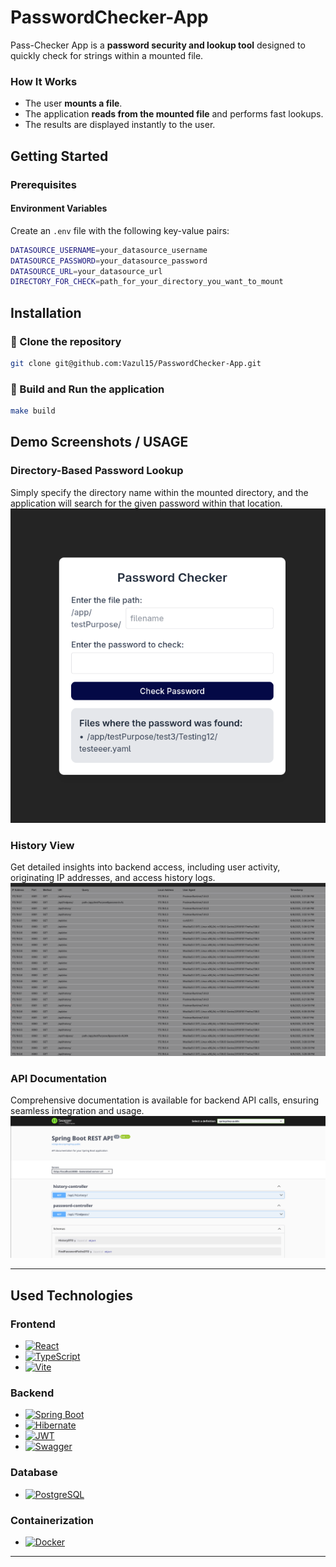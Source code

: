 # PasswordChecker-App
Pass-Checker App is a **password security and lookup tool** designed to quickly check for strings within a mounted file.  

### How It Works  
  - The user **mounts a file**.  
  - The application **reads from the mounted file** and performs fast lookups.  
  - The results are displayed instantly to the user.  


## Getting Started  

### Prerequisites  

#### Environment Variables  
Create an `.env` file with the following key-value pairs:  

```bash
DATASOURCE_USERNAME=your_datasource_username
DATASOURCE_PASSWORD=your_datasource_password
DATASOURCE_URL=your_datasource_url
DIRECTORY_FOR_CHECK=path_for_your_directory_you_want_to_mount
```

## Installation  

### 🔹 Clone the repository  
```bash
git clone git@github.com:Vazul15/PasswordChecker-App.git
```

### 🔹 Build and Run the application
```bash
make build
```


## Demo Screenshots / USAGE

### Directory-Based Password Lookup  
Simply specify the directory name within the mounted directory, and the application will search for the given password within that location.  
![PassChecker Screenshot](Readme-pics/passchecker1.png)  

### History View  
Get detailed insights into backend access, including user activity, originating IP addresses, and access history logs.  
![PassChecker Screenshot](Readme-pics/passchecker2.png)  

### API Documentation  
Comprehensive documentation is available for backend API calls, ensuring seamless integration and usage.  
![PassChecker Screenshot](Readme-pics/passchecker3.png)  


---

##  Used Technologies  

### **Frontend**  
- [![React](https://img.shields.io/badge/React-61DAFB?style=for-the-badge&logo=react&logoColor=white)](https://reactjs.org/)  
- [![TypeScript](https://img.shields.io/badge/TypeScript-3178C6?style=for-the-badge&logo=typescript&logoColor=white)](https://www.typescriptlang.org/)  
- [![Vite](https://img.shields.io/badge/Vite-B73BFE?style=for-the-badge&logo=vite&logoColor=white)](https://vitejs.dev/)  

### **Backend**  
- [![Spring Boot](https://img.shields.io/badge/Spring%20Boot-6DB33F?style=for-the-badge&logo=springboot&logoColor=white)](https://spring.io/projects/spring-boot)  
- [![Hibernate](https://img.shields.io/badge/Hibernate-59666C?style=for-the-badge&logo=hibernate&logoColor=white)](https://hibernate.org/)  
- [![JWT](https://img.shields.io/badge/JWT-000000?style=for-the-badge&logo=jsonwebtokens&logoColor=white)](https://jwt.io/)  
- [![Swagger](https://img.shields.io/badge/Swagger-85EA2D?style=for-the-badge&logo=swagger&logoColor=white)](https://swagger.io/)  

### **Database**  
- [![PostgreSQL](https://img.shields.io/badge/PostgreSQL-4169E1?style=for-the-badge&logo=postgresql&logoColor=white)](https://www.postgresql.org/)  

### **Containerization**  
- [![Docker](https://img.shields.io/badge/Docker-2496ED?style=for-the-badge&logo=docker&logoColor=white)](https://www.docker.com/)  


---
